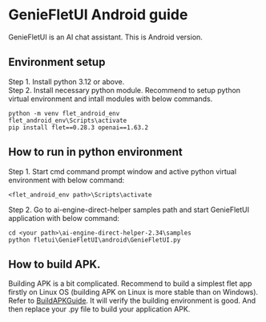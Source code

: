 # GenieFletUI Android guide

GenieFletUI is an AI chat assistant. This is Android version.

## Environment setup

Step 1. Install python 3.12 or above.<br>
Step 2. Install necessary python module. Recommend to setup python virtual environment and intall modules with below commands.<br>
```
python -m venv flet_android_env
flet_android_env\Scripts\activate
pip install flet==0.28.3 openai==1.63.2
```

## How to run in python environment

Step 1. Start cmd command prompt window and active python virtual environment with below command:
```
<flet_android_env path>\Scripts\activate
```
Step 2. Go to ai-engine-direct-helper samples path and start GenieFletUI application with below command:
```
cd <your path>\ai-engine-direct-helper-2.34\samples
python fletui\GenieFletUI\android\GenieFletUI.py
```

## How to build APK.
Building APK is a bit complicated. Recommend to build a simplest flet app firstly on Linux OS (building APK on Linux is more stable than on Windows). Refer to [BuildAPKGuide](BUILD.md). It will verify the building environment is good. And then replace your .py file to build your application APK.
